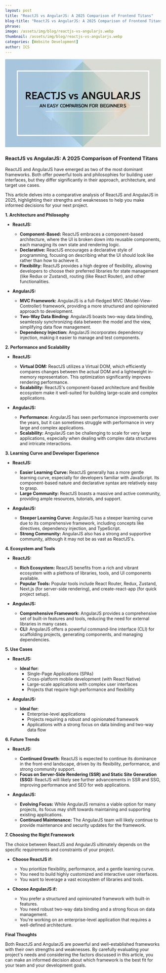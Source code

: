 ```yaml
---
layout: post
title: "ReactJS vs AngularJS: A 2025 Comparison of Frontend Titans"
blog-title: "ReactJS vs AngularJS: A 2025 Comparison of Frontend Titans"
phrase:
image: /assets/img/blog/reactjs-vs-angularjs.webp
thumbnail: /assets/img/blog/reactjs-vs-angularjs.webp
categories: [Website Development]
author: ICS
---
```


<img src="/assets/img/blog/reactjs-vs-angularjs.webp">

### **ReactJS vs AngularJS: A 2025 Comparison of Frontend Titans**

ReactJS and AngularJS have emerged as two of the most dominant frameworks. Both offer powerful tools and philosophies for building user interfaces, but they differ significantly in their approach, architecture, and target use cases. 

This article delves into a comparative analysis of ReactJS and AngularJS in 2025, highlighting their strengths and weaknesses to help you make informed decisions for your next project.

**1. Architecture and Philosophy**

- **ReactJS:**

  - **Component-Based:** ReactJS embraces a component-based architecture, where the UI is broken down into reusable components, each managing its own state and rendering logic.
  - **Declarative:** ReactJS encourages a declarative style of programming, focusing on describing what the UI should look like rather than how to achieve it.
  - **Flexibility:** ReactJS provides a high degree of flexibility, allowing developers to choose their preferred libraries for state management (like Redux or Zustand), routing (like React Router), and other functionalities.
- **AngularJS:**

  - **MVC Framework:** AngularJS is a full-fledged MVC (Model-View-Controller) framework, providing a more structured and opinionated approach to development.
  - **Two-Way Data Binding:** AngularJS boasts two-way data binding, seamlessly synchronizing data between the model and the view, simplifying data flow management.
  - **Dependency Injection:** AngularJS incorporates dependency injection, making it easier to manage and test components.

**2. Performance and Scalability**

- **ReactJS:**

  - **Virtual DOM:** ReactJS utilizes a Virtual DOM, which efficiently compares changes between the actual DOM and a lightweight in-memory representation. This optimization significantly improves rendering performance.
  - **Scalability:** ReactJS's component-based architecture and flexible ecosystem make it well-suited for building large-scale and complex applications.

- **AngularJS:**

  - **Performance:** AngularJS has seen performance improvements over the years, but it can sometimes struggle with performance in very large and complex applications.
  - **Scalability:** AngularJS can be challenging to scale for very large applications, especially when dealing with complex data structures and intricate interactions.

**3. Learning Curve and Developer Experience**

- **ReactJS:**

  - **Easier Learning Curve:** ReactJS generally has a more gentle learning curve, especially for developers familiar with JavaScript. Its component-based nature and declarative syntax are relatively easy to grasp.
  - **Large Community:** ReactJS boasts a massive and active community, providing ample resources, tutorials, and support.
- **AngularJS:**

  - **Steeper Learning Curve:** AngularJS has a steeper learning curve due to its comprehensive framework, including concepts like directives, dependency injection, and TypeScript.
  - **Strong Community:** AngularJS also has a strong and supportive community, although it may not be as vast as ReactJS's.

**4. Ecosystem and Tools**

- **ReactJS:**

  - **Rich Ecosystem:** ReactJS benefits from a rich and vibrant ecosystem with a plethora of libraries, tools, and UI components available.
  - **Popular Tools:** Popular tools include React Router, Redux, Zustand, Next.js (for server-side rendering), and create-react-app (for quick project setup).
- **AngularJS:**

  - **Comprehensive Framework:** AngularJS provides a comprehensive set of built-in features and tools, reducing the need for external libraries in many cases.
  - **CLI:** AngularJS offers a powerful command-line interface (CLI) for scaffolding projects, generating components, and managing dependencies.


**5. Use Cases**

- **ReactJS:**

  - **Ideal for:**
    - Single-Page Applications (SPAs)
    - Cross-platform mobile development (with React Native)
    - Large-scale applications with complex user interfaces
    - Projects that require high performance and flexibility
- **AngularJS:**

  - **Ideal for:**
    - Enterprise-level applications
    - Projects requiring a robust and opinionated framework
    - Applications with a strong focus on data binding and two-way data flow

**6. Future Trends**

- **ReactJS:**

  - **Continued Growth:** ReactJS is expected to continue its dominance in the front-end landscape, driven by its flexibility, performance, and strong community support.
  - **Focus on Server-Side Rendering (SSR) and Static Site Generation (SSG):** ReactJS will likely see further advancements in SSR and SSG, improving performance and SEO for web applications.
- **AngularJS:**

  - **Evolving Focus:** While AngularJS remains a viable option for many projects, its focus may shift towards maintaining and supporting existing applications.
  - **Continued Maintenance:** The AngularJS team will likely continue to provide maintenance and security updates for the framework.

**7. Choosing the Right Framework**

The choice between ReactJS and AngularJS ultimately depends on the specific requirements and constraints of your project.

- **Choose ReactJS if:**

  - You prioritize flexibility, performance, and a gentle learning curve.
  - You need to build highly customized and interactive user interfaces.
  - You want to leverage a vast ecosystem of libraries and tools.

- **Choose AngularJS if:**

  - You prefer a structured and opinionated framework with built-in features.
  - You need robust two-way data binding and a strong focus on data management.
  - You're working on an enterprise-level application that requires a well-defined architecture.

**Final Thoughts**

Both ReactJS and AngularJS are powerful and well-established frameworks with their own strengths and weaknesses. By carefully evaluating your project's needs and considering the factors discussed in this article, you can make an informed decision about which framework is the best fit for your team and your development goals.
